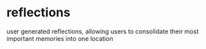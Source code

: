 # reflections
user generated reflections, allowing users to consolidate their most important memories into one location
